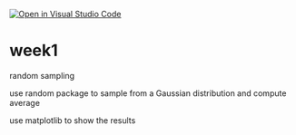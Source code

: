 [![Open in Visual Studio Code](https://classroom.github.com/assets/open-in-vscode-718a45dd9cf7e7f842a935f5ebbe5719a5e09af4491e668f4dbf3b35d5cca122.svg)](https://classroom.github.com/online_ide?assignment_repo_id=10778224&assignment_repo_type=AssignmentRepo)
# week1
random sampling

use random package to sample from a Gaussian distribution and compute average

use matplotlib to show the results

